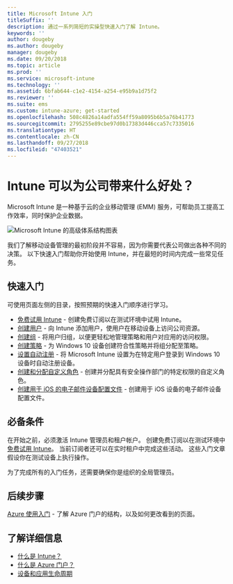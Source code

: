 ```yaml
---
title: Microsoft Intune 入门
titleSuffix: ''
description: 通过一系列简短的实操型快速入门了解 Intune。
keywords: ''
author: dougeby
ms.author: dougeby
manager: dougeby
ms.date: 09/20/2018
ms.topic: article
ms.prod: ''
ms.service: microsoft-intune
ms.technology: ''
ms.assetid: 6bfab644-c1e2-4154-a254-e95b9a1d75f2
ms.reviewer: ''
ms.suite: ems
ms.custom: intune-azure; get-started
ms.openlocfilehash: 508c4826a14adfa554ff59a8095b6b5a76b41773
ms.sourcegitcommit: 2795255e89cbe97d0b17383d446cca57c7335016
ms.translationtype: HT
ms.contentlocale: zh-CN
ms.lasthandoff: 09/27/2018
ms.locfileid: "47403521"
---
```

# <a name="what-can-intune-do-for-my-company"></a>Intune 可以为公司带来什么好处？
Microsoft Intune 是一种基于云的企业移动管理 (EMM) 服务，可帮助员工提高工作效率，同时保护企业数据。

![Microsoft Intune 的高级体系结构图表](/intune/media/intunearchitecture.svg)

我们了解移动设备管理的最初阶段并不容易，因为你需要代表公司做出各种不同的决策。 以下快速入门帮助你开始使用 Intune，并在最短的时间内完成一些常见任务。

## <a name="quickstarts"></a>快速入门

可使用页面左侧的目录，按照预期的快速入门顺序进行学习。

- [免费试用 Intune](free-trial-sign-up.md) - 创建免费订阅以在测试环境中试用 Intune。    
- [创建用户](quickstart-create-user.md) - 向 Intune 添加用户，使用户在移动设备上访问公司资源。
- [创建组](quickstart-create-group.md) - 将用户归组，以便更轻松地管理策略和用户对应用的访问权限。
- [创建策略](quickstart-create-policy.md) - 为 Windows 10 设备创建符合性策略并将组分配至策略。
- [设置自动注册](quickstart-setup-auto-enrollment.md) - 将 Microsoft Intune 设置为在特定用户登录到 Windows 10 设备时自动注册设备。
- [创建和分配自定义角色](quickstart-create-custom-role.md) - 创建并分配具有安全操作部门的特定权限的自定义角色。 
- [创建用于 iOS 的电子邮件设备配置文件](quickstart-email-profile.md) - 创建用于 iOS 设备的电子邮件设备配置文件。
<!--  [Add and assign apps](get-started-apps.md) - Add and assign apps to devices -->
## <a name="prerequisites"></a>必备条件

在开始之前，必须激活 Intune 管理员和租户帐户。 创建免费订阅以在测试环境中[免费试用 Intune](free-trial-sign-up.md)。 当前订阅者还可以在实时租户中完成这些活动。 这些入门文章假设你在测试设备上执行操作。

为了完成所有的入门任务，还需要确保你是组织的全局管理员。

## <a name="next-steps"></a>后续步骤

[Azure 使用入门](get-started-azure.md) - 了解 Azure 门户的结构，以及如何更改看到的页面。

## <a name="learn-more"></a>了解详细信息

* [什么是 Intune？](introduction-intune.md)
* [什么是 Azure 门户？](what-is-intune.md)
* [设备和应用生命周期](introduction-device-app-lifecycles.md)